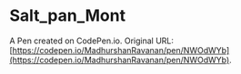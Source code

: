 # Salt_pan_Mont

A Pen created on CodePen.io. Original URL: [https://codepen.io/MadhurshanRavanan/pen/NWOdWYb](https://codepen.io/MadhurshanRavanan/pen/NWOdWYb).

